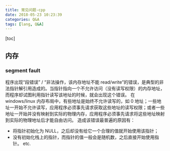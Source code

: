 ```yaml
---
title: 常见问题-cpp
date: 2018-05-23 10:23:39
categories: Q&A
tags: [lang, Q&A]
---
```

[toc]
## 内存

### segment fault
程序出现“段错误” / “非法操作，该内存地址不能 read/write”的错误，是典型的非法指针解引用造成的。当指针指向一个不允许访问（没有读写权限）的内存地址，而程序却试图利用指针读写该地址的时候，就会出现这个错误。
在 windows/linux 内存布局中，有些地址是始终不允许读写的，如 0 地址；一些地址一开始不允许读写，应用程序必须事先请求获取这些地址的读写权限；或者一些地址一开始并没有映射到实际的物理内存，应用程序必须事先请求将这些地址映射到实际的物理地址后才能自由访问。
造成该错误最普遍的原因有：
* 将指针初始化为 NULL，之后却没有给它一个合理的值就开始使用该指针；
* 没有初始化栈上的指针，而指针的值一般会是随机数，之后直接开始使用指针。
etc.

### 


